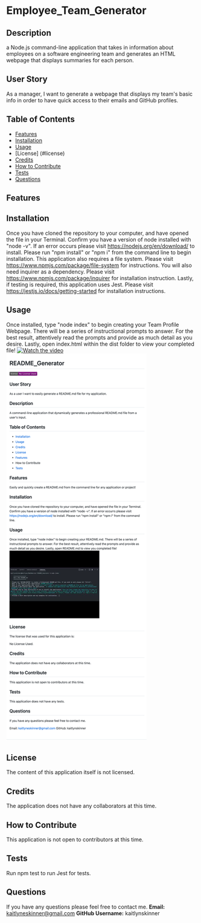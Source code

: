 # Employee_Team_Generator

## Description
a Node.js command-line application that takes in information about employees on a software engineering team and generates an HTML webpage that displays summaries for each person.

## User Story
As a manager, I want to generate a webpage that displays my team's basic info in order to have quick access to their emails and GitHub profiles.

## Table of Contents
  * [Features](#features)
  * [Installation](#installation)
  * [Usage](#usage)
  * [License] (#license)
  * [Credits](#credits)
  * [How to Contribute](#howtocontribute)
  * [Tests](#tests)
  * [Questions](#questions)

## Features


## Installation
  Once you have cloned the repository to your computer, and have opened the file in your Terminal. Confirm you have a version of node installed with "node -v". If an error occurs please visit https://nodejs.org/en/download/ to install. Please run "npm install" or "npm i" from the command line to begin installation. This application also requires a file system. Please visit https://www.npmjs.com/package/file-system for instructions. You will also need inquirer as a dependency. Please visit https://www.npmjs.com/package/inquirer for installation instruction. Lastly, if testing is required, this application uses Jest. Please visit https://jestjs.io/docs/getting-started for installation instructions.

## Usage
 Once installed, type "node index" to begin creating your Team Profile Webpage. There will be a series of instructional prompts to answer. For the best result, attentively read the prompts and provide as much detail as you desire. Lastly, open index.html within the dist folder to view your completed file!
  [![Watch the video](https://img.youtube.com/vi/v=vLUKuyUaj7Q/0.jpg)](https://www.youtube.com/watch?vv=vLUKuyUaj7Q)
  ![Deployed Application](https://github.com/KaitlynSkinner/README_Generator/blob/da47d8120e21322c46e09ad64d0883add73bf3de/images/Mock-up.md.png?raw=true)

## License
The content of this application itself is not licensed.

## Credits
The application does not have any collaborators at this time.

## How to Contribute
This application is not open to contributors at this time.

## Tests
Run npm test to run Jest for tests.

## Questions
If you have any questions please feel free to contact me.
**Email:** kaitlyneskinner@gmail.com
**GitHub Username:** kaitlynskinner